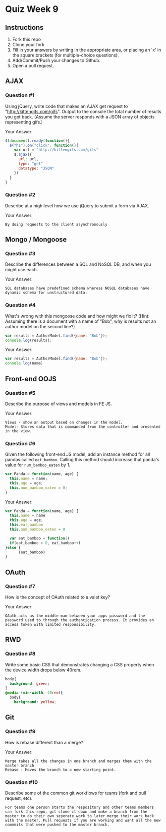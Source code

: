 # Quiz Week 9

## Instructions

1. Fork this repo
2. Clone your fork
3. Fill in your answers by writing in the appropriate area, or placing an 'x' in
the square brackets (for multiple-choice questions).
4. Add/Commit/Push your changes to Github.
5. Open a pull request.

## AJAX

### Question #1

Using jQuery, write code that makes an AJAX get request to "http://kittengifs.com/gifs". Output to the console the total number of results you get back. (Assume the server responds with a JSON array of objects representing gifs.)

Your Answer:
```js
$(document).ready(function(){
  $("h1").on("click", function(){
    var url = "http://kittengifs.com/gifs"
    $.ajax({
      url: url,
      type: "get"
      datatype: "JSON"
    })
  }
}
```

### Question #2

Describe at a high level how we use jQuery to submit a form via AJAX.

Your Answer:
```text
By doing requests to the client asynchronously
```


## Mongo / Mongoose

### Question #3

Describe the differences between a SQL and NoSQL DB, and when you might use each.

Your Answer:
```text
SQL databases have predefined schema whereas NOSQL databases have dynamic schema for unstructured data.
```


### Question #4

What's wrong with this mongoose code and how might we fix it?
(Hint: Assuming there is a document with a name of "Bob", why is results not an author model on the second line?)

```js
var results = AuthorModel.find({name: "Bob"});
console.log(results);
```

Your Answer:
```js
var results = AuthorModel.find({name: "Bob"});
console.log(name)
```

## Front-end OOJS

### Question #5

Describe the purpose of views and models in FE JS.

Your Answer:
```text
Views - show an output based on changes in the model.
Model- Stores data that is commanded from the controller and presented in the view.
```

### Question #6

Given the following front-end JS model, add an instance method for all pandas called `eat_bamboo`. Calling this method should increase that panda's value for `num_bamboo_eaten` by 1.

```js
var Panda = function(name, age) {
  this.name = name;
  this.age = age;
  this.num_bamboo_eaten = 0;
}
```

Your Answer:
```js
var Panda = function(name, age) {
  this.name = name
  this.age = age;
  this.eat_bamboo
  this.num_bamboo_eaten = 0

  var eat_bamboo = function()
  if(eat_bamboo > 0, eat_bamboo++)
}else {
      (eat_bamboo)
}

```


## OAuth

### Question #7

How is the concept of OAuth related to a valet key?

Your Answer:
```text
OAuth acts as the middle man between your apps password and the password used to through the authentication process. It provides an access token with limited responsibility.
```


## RWD

### Question #8

Write some basic CSS that demonstrates changing a CSS property when the device width drops below 40rem.

```css
body{
  background: green;
}
@media (min-width: 40rem){
  body{
    background: yellow;
```

## Git

### Question #9

How is rebase different than a merge?

Your Answer:
```text
Merge takes all the changes in one branch and merges them with the master branch
Rebase - Moves the branch to a new starting point.
```

### Question #10

Describe some of the common git workflows for teams (fork and pull request, etc).

```text
For teams one person starts the respository and other teams members can fork this repo, git clone it down and make a branch from the master to do their own seperate work to later merge their work back with the master. Pull requests if you are working and want all the new commmits that were pushed to the master branch.
```
